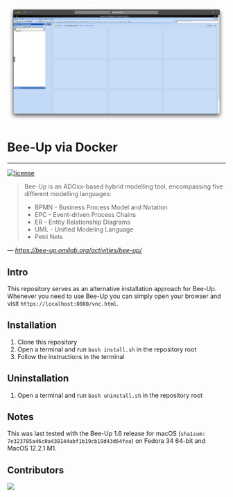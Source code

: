 ![Screenshot](Screenshot.jpg)

# Bee-Up via Docker

---

[![license](https://img.shields.io/github/license/realk1ko/beeup-docker.svg)](https://github.com/realk1ko/beeup-docker/blob/master/LICENSE)

> Bee-Up is an ADOxx-based hybrid modelling tool, encompassing five different modelling languages:
> * BPMN - Business Process Model and Notation
> * EPC - Event-driven Process Chains
> * ER - Entity Relationship Diagrams
> * UML - Unified Modeling Language
> * Petri Nets

_&#8213; https://bee-up.omilab.org/activities/bee-up/_

## Intro
This repository serves as an alternative installation approach for Bee-Up. Whenever you need to use Bee-Up you can 
simply open your browser and visit `https://localhost:8080/vnc.html`.

## Installation
1) Clone this repository
2) Open a terminal and run `bash install.sh` in the repository root
3) Follow the instructions in the terminal

## Uninstallation
1) Open a terminal and run `bash uninstall.sh` in the repository root

## Notes
This was last tested with the Bee-Up 1.6 release for macOS (`sha1sum: 7e323785a46c0a438144abf1b19cb19d43d64fea`)
on Fedora 34 64-bit and MacOS 12.2.1 M1.

## Contributors
<a href="https://github.com/realk1ko/beeup-docker/graphs/contributors">
  <img src="https://contrib.rocks/image?repo=realk1ko/beeup-docker" />
</a>
